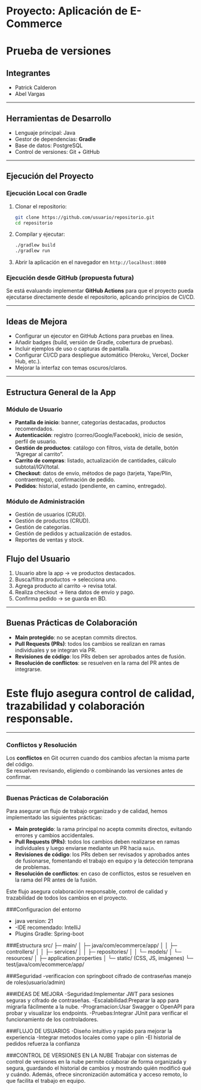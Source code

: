 # Proyecto: Aplicación de E-Commerce

# Prueba de versiones

## Integrantes

* Patrick Calderon
* Abel Vargas

---

## Herramientas de Desarrollo

* Lenguaje principal: Java
* Gestor de dependencias: **Gradle**
* Base de datos: PostgreSQL 
* Control de versiones: Git + GitHub

---

## Ejecución del Proyecto

### Ejecución Local con Gradle

1. Clonar el repositorio:

   ```bash
   git clone https://github.com/usuario/repositorio.git
   cd repositorio
   ```
2. Compilar y ejecutar:

   ```bash
   ./gradlew build
   ./gradlew run
   ```
3. Abrir la aplicación en el navegador en `http://localhost:8080`

### Ejecución desde GitHub (propuesta futura)

Se está evaluando implementar **GitHub Actions** para que el proyecto pueda ejecutarse directamente desde el repositorio, aplicando principios de CI/CD.

---

## Ideas de Mejora

* Configurar un ejecutor en GitHub Actions para pruebas en línea.
* Añadir badges (build, versión de Gradle, cobertura de pruebas).
* Incluir ejemplos de uso o capturas de pantalla.
* Configurar CI/CD para despliegue automático (Heroku, Vercel, Docker Hub, etc.).
* Mejorar la interfaz con temas oscuros/claros.
  
---

## Estructura General de la App

### Módulo de Usuario

* **Pantalla de inicio**: banner, categorías destacadas, productos recomendados.
* **Autenticación**: registro (correo/Google/Facebook), inicio de sesión, perfil de usuario.
* **Gestión de productos**: catálogo con filtros, vista de detalle, botón “Agregar al carrito”.
* **Carrito de compras**: listado, actualización de cantidades, cálculo subtotal/IGV/total.
* **Checkout**: datos de envío, métodos de pago (tarjeta, Yape/Plin, contraentrega), confirmación de pedido.
* **Pedidos**: historial, estado (pendiente, en camino, entregado).

### Módulo de Administración

* Gestión de usuarios (CRUD).
* Gestión de productos (CRUD).
* Gestión de categorías.
* Gestión de pedidos y actualización de estados.
* Reportes de ventas y stock.

## Flujo del Usuario

1. Usuario abre la app → ve productos destacados.
2. Busca/filtra productos → selecciona uno.
3. Agrega producto al carrito → revisa total.
4. Realiza checkout → llena datos de envío y pago.
5. Confirma pedido → se guarda en BD.

---

## Buenas Prácticas de Colaboración

* **Main protegido**: no se aceptan commits directos.
* **Pull Requests (PRs)**: todos los cambios se realizan en ramas individuales y se integran vía PR.
* **Revisiones de código**: los PRs deben ser aprobados antes de fusión.
* **Resolución de conflictos**: se resuelven en la rama del PR antes de integrarse.


Este flujo asegura control de calidad, trazabilidad y colaboración responsable.
=======
---


### Conflictos y Resolución
Los **conflictos** en Git ocurren cuando dos cambios afectan la misma parte del código.  
Se resuelven revisando, eligiendo o combinando las versiones antes de confirmar.


---


### Buenas Prácticas de Colaboración

Para asegurar un flujo de trabajo organizado y de calidad, hemos implementado las siguientes prácticas:

- **Main protegido**: la rama principal no acepta commits directos, evitando errores y cambios accidentales.  
- **Pull Requests (PRs)**: todos los cambios deben realizarse en ramas individuales y luego enviarse mediante un PR hacia `main`.  
- **Revisiones de código**: los PRs deben ser revisados y aprobados antes de fusionarse, fomentando el trabajo en equipo y la detección temprana de problemas.  
- **Resolución de conflictos**: en caso de conflictos, estos se resuelven en la rama del PR antes de la fusión.  

Este flujo asegura colaboración responsable, control de calidad y trazabilidad de todos los cambios en el proyecto.



###Configuracion del entorno
- java version: 21
- -IDE recomendado: IntelliJ
- Plugins Gradle: Spring-boot

###Estructura 
src/
 ├─ main/
 │   ├─ java/com/ecommerce/app/
 │   │   ├─ controllers/
 │   │   ├─ services/
 │   │   ├─ repositories/
 │   │   └─ models/
 │   └─ resources/
 │       ├─ application.properties
 │       └─ static/ (CSS, JS, imágenes)
 └─ test/java/com/ecommerce/app/

###Seguridad
-verificacion con springboot
cifrado de contraseñas
manejo de roles(usuario/admin)

###IDEAS DE MEJORA
-Seguridad:Implementar JWT para sesiones seguras y cifrado de contraseñas.
-Escalabilidad:Preparar la app para migrarla fácilmente a la nube.
-Programacion:Usar Swagger o OpenAPI para probar y visualizar los endpoints.
-Pruebas:Integrar JUnit para verificar el funcionamiento de los controladores.

###FLUJO DE USUARIOS
-Diseño intuitivo y rapido para mejorar la experiencia
-Integrar metodos locales como yape o plin
-El historial de pedidos refuerza la confianza

###CONTROL DE VERSIONES EN LA NUBE
Trabajar con sistemas de control de versiones en la nube permite colaborar de forma organizada y segura, guardando el historial de cambios y mostrando quién modificó qué y cuándo.
Además, ofrece sincronización automática y acceso remoto, lo que facilita el trabajo en equipo.
